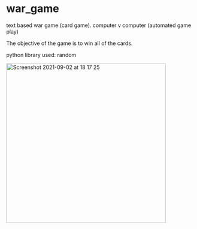# war_game

text based war game (card game). computer v computer (automated game play)

The objective of the game is to win all of the cards.

python library used: random

<img width="426" alt="Screenshot 2021-09-02 at 18 17 25" src="https://user-images.githubusercontent.com/76489213/131870551-159494dd-78cd-4cd8-b5ba-0cebaf7a1c39.png">

